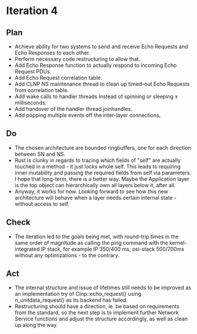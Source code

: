 # Iteration 4


## Plan

* Achieve ability for two systems to send and receive Echo Requests and Echo Responses to each other.
* Perform necessary code restructuring to allow that.
* Add Echo Response function to actually respond to incoming Echo Request PDUs.
* Add Echo Request correlation table.
* Add CLNP NS maintenance thread to clean up timed-out Echo Requests from correlation table.
* Add wake calls to handler threads instead of spinning or sleeping x milliseconds.
* Add handover of the handler thread joinhandles.
* Add popping multiple events off the inter-layer connections.


## Do

* The chosen architecture are bounded ringbuffers, one for each direction between SN and NS.
* Rust is clunky in regards to tracing which fields of "self" are actually touched in a method - it just locks whole self. This leads to requiring inner mutability and passing the required fields from self via parameters. I hope that long-term, there is a better way. Maybe the Application layer is the top object can hierarchically own all layers below it, after all.
* Anyway, it works for now. Looking forward to see how this new architecture will behave when a layer needs certain internal state - without access to self.


## Check

* The iteration led to the goals being met, with round-trip times in the same order of magnitude as calling the ping command with the kernel-integrated IP stack, for example IP 350/400 ms, osi-stack 500/700ms without any optimizations - to the contrary.


## Act

* The internal structure and issue of lifetimes still needs to be improved as an implementation try of Clnp::echo_request() using n_unitdata_request() as its backend has failed.
* Restructuring should have a direction, ie. be based on requirements from the standard, so the next step is to implement further Network Service functions and adjust the structure accordingly, as well as clean up along the way.